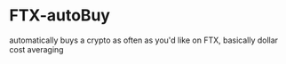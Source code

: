 # FTX-autoBuy
automatically buys a crypto as often as you'd like on FTX, basically dollar cost averaging
